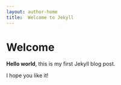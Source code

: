 ```yaml
---
layout: author-home
title:  Welcome to Jekyll
---
```

# Welcome
**Hello world**, this is my first Jekyll blog post.

I hope you like it!